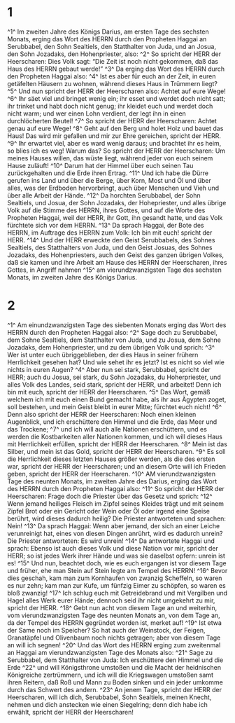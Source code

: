 # 1 
^1^ Im zweiten Jahre des Königs Darius, am ersten Tage des sechsten Monats, erging das Wort des HERRN durch den Propheten Haggai an Serubbabel, den Sohn Sealtiels, den Statthalter von Juda, und an Josua, den Sohn Jozadaks, den Hohenpriester, also: ^2^ So spricht der HERR der Heerscharen: Dies Volk sagt: “Die Zeit ist noch nicht gekommen, daß das Haus des HERRN gebaut werde!” ^3^ Da erging das Wort des HERRN durch den Propheten Haggai also: ^4^ Ist es aber für euch an der Zeit, in euren getäfelten Häusern zu wohnen, während dieses Haus in Trümmern liegt? ^5^ Und nun spricht der HERR der Heerscharen also: Achtet auf eure Wege! ^6^ Ihr säet viel und bringet wenig ein; ihr esset und werdet doch nicht satt; ihr trinket und habt doch nicht genug; ihr kleidet euch und werdet doch nicht warm; und wer einen Lohn verdient, der legt ihn in einen durchlöcherten Beutel! ^7^ So spricht der HERR der Heerscharen: Achtet genau auf eure Wege! ^8^ Geht auf den Berg und holet Holz und bauet das Haus! Das wird mir gefallen und mir zur Ehre gereichen, spricht der HERR. ^9^ Ihr erwartet viel, aber es ward wenig daraus; und brachtet ihr es heim, so blies ich es weg! Warum das? So spricht der HERR der Heerscharen: Um meines Hauses willen, das wüste liegt, während jeder von euch seinem Hause zuläuft! ^10^ Darum hat der Himmel über euch seinen Tau zurückgehalten und die Erde ihren Ertrag. ^11^ Und ich habe die Dürre gerufen ins Land und über die Berge, über Korn, Most und Öl und über alles, was der Erdboden hervorbringt, auch über Menschen und Vieh und über alle Arbeit der Hände. ^12^ Da horchten Serubbabel, der Sohn Sealtiels, und Josua, der Sohn Jozadaks, der Hohepriester, und alles übrige Volk auf die Stimme des HERRN, ihres Gottes, und auf die Worte des Propheten Haggai, weil der HERR, ihr Gott, ihn gesandt hatte, und das Volk fürchtete sich vor dem HERRN. ^13^ Da sprach Haggai, der Bote des HERRN, im Auftrage des HERRN zum Volk: Ich bin mit euch! spricht der HERR. ^14^ Und der HERR erweckte den Geist Serubbabels, des Sohnes Sealtiels, des Statthalters von Juda, und den Geist Josuas, des Sohnes Jozadaks, des Hohenpriesters, auch den Geist des ganzen übrigen Volkes, daß sie kamen und ihre Arbeit am Hause des HERRN der Heerscharen, ihres Gottes, in Angriff nahmen ^15^ am vierundzwanzigsten Tage des sechsten Monats, im zweiten Jahre des Königs Darius. 

# 2 
^1^ Am einundzwanzigsten Tage des siebenten Monats erging das Wort des HERRN durch den Propheten Haggai also: ^2^ Sage doch zu Serubbabel, dem Sohne Sealtiels, dem Statthalter von Juda, und zu Josua, dem Sohne Jozadaks, dem Hohenpriester, und zu dem übrigen Volk und sprich: ^3^ Wer ist unter euch übriggeblieben, der dies Haus in seiner frühern Herrlichkeit gesehen hat? Und wie sehet ihr es jetzt? Ist es nicht so viel wie nichts in euren Augen? ^4^ Aber nun sei stark, Serubbabel, spricht der HERR; auch du Josua, sei stark, du Sohn Jozadaks, du Hoherpriester, und alles Volk des Landes, seid stark, spricht der HERR, und arbeitet! Denn ich bin mit euch, spricht der HERR der Heerscharen. ^5^ Das Wort, gemäß welchem ich mit euch einen Bund gemacht habe, als ihr aus Ägypten zoget, soll bestehen, und mein Geist bleibt in eurer Mitte; fürchtet euch nicht! ^6^ Denn also spricht der HERR der Heerscharen: Noch einen kleinen Augenblick, und ich erschüttere den Himmel und die Erde, das Meer und das Trockene; ^7^ und ich will auch alle Nationen erschüttern, und es werden die Kostbarkeiten aller Nationen kommen, und ich will dieses Haus mit Herrlichkeit erfüllen, spricht der HERR der Heerscharen. ^8^ Mein ist das Silber, und mein ist das Gold, spricht der HERR der Heerscharen. ^9^ Es soll die Herrlichkeit dieses letzten Hauses größer werden, als die des ersten war, spricht der HERR der Heerscharen; und an diesem Orte will ich Frieden geben, spricht der HERR der Heerscharen. ^10^ AM vierundzwanzigsten Tage des neunten Monats, im zweiten Jahre des Darius, erging das Wort des HERRN durch den Propheten Haggai also: ^11^ So spricht der HERR der Heerscharen: Frage doch die Priester über das Gesetz und sprich: ^12^ Wenn jemand heiliges Fleisch im Zipfel seines Kleides trägt und mit seinem Zipfel Brot oder ein Gericht oder Wein oder Öl oder irgend eine Speise berührt, wird dieses dadurch heilig? Die Priester antworteten und sprachen: Nein! ^13^ Da sprach Haggai: Wenn aber jemand, der sich an einer Leiche verunreinigt hat, eines von diesen Dingen anrührt, wird es dadurch unrein? Die Priester antworteten: Es wird unrein! ^14^ Da antwortete Haggai und sprach: Ebenso ist auch dieses Volk und diese Nation vor mir, spricht der HERR; so ist jedes Werk ihrer Hände und was sie daselbst opfern: unrein ist es! ^15^ Und nun, beachtet doch, wie es euch ergangen ist vor diesem Tage und früher, ehe man Stein auf Stein legte am Tempel des HERRN! ^16^ Bevor dies geschah, kam man zum Kornhaufen von zwanzig Scheffeln, so waren es nur zehn; kam man zur Kufe, um fünfzig Eimer zu schöpfen, so waren es bloß zwanzig! ^17^ Ich schlug euch mit Getreidebrand und mit Vergilben und Hagel alles Werk eurer Hände; dennoch seid ihr nicht umgekehrt zu mir, spricht der HERR. ^18^ Gebt nun acht von diesem Tage an und weiterhin, vom vierundzwanzigsten Tage des neunten Monats an, von dem Tage an, da der Tempel des HERRN gegründet worden ist, merket auf! ^19^ Ist etwa der Same noch im Speicher? So hat auch der Weinstock, der Feigen, Granatäpfel und Olivenbaum noch nichts getragen; aber von diesem Tage an will ich segnen! ^20^ Und das Wort des HERRN erging zum zweitenmal an Haggai am vierundzwanzigsten Tage des Monats also: ^21^ Sage zu Serubbabel, dem Statthalter von Juda: Ich erschüttere den Himmel und die Erde ^22^ und will Königsthrone umstoßen und die Macht der heidnischen Königreiche zertrümmern, und ich will die Kriegswagen umstoßen samt ihren Reitern, daß Roß und Mann zu Boden sinken und ein jeder umkomme durch das Schwert des andern. ^23^ An jenem Tage, spricht der HERR der Heerscharen, will ich dich, Serubbabel, Sohn Sealtiels, meinen Knecht, nehmen und dich anstecken wie einen Siegelring; denn dich habe ich erwählt, spricht der HERR der Heerscharen! 